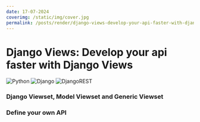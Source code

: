 ```yaml
---
date: 17-07-2024
coverimg: /static/img/cover.jpg
permalink: /posts/render/django-views-develop-your-api-faster-with-django-views
---
```


# Django Views: Develop your api faster with Django Views
![Python](https://img.shields.io/badge/python-3670A0?style=for-the-badge&logo=python&logoColor=ffdd54)
![Django](https://img.shields.io/badge/django-%23092E20.svg?style=for-the-badge&logo=django&logoColor=white)
![DjangoREST](https://img.shields.io/badge/DJANGO-REST-ff1709?style=for-the-badge&logo=django&logoColor=white&color=ff1709&labelColor=gray)

### Django Viewset, Model Viewset and Generic Viewset
### Define your own API
